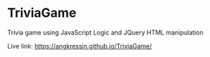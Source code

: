 # TriviaGame
Trivia game using JavaScript Logic and JQuery HTML manipulation

Live link: https://angkressin.github.io/TriviaGame/
